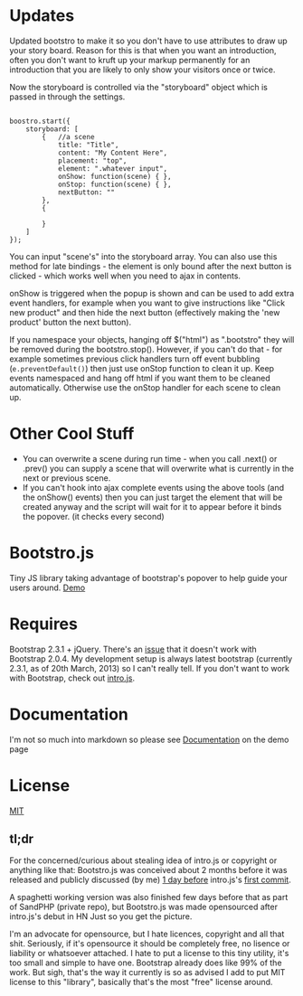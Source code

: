 Updates
=======

Updated bootstro to make it so you don't have to use attributes to draw up your story board. Reason for this is that when you want an introduction, often you don't want to kruft up your markup permanently for an introduction that you are likely to only show your visitors once or twice.

Now the storyboard is controlled via the "storyboard" object which is passed in through the settings.

<pre><code>
boostro.start({
    storyboard: [
        {   //a scene
            title: "Title",
            content: "My Content Here",
            placement: "top",
            element: ".whatever input",
            onShow: function(scene) { },
            onStop: function(scene) { },
            nextButton: ""
        },
        {

        }
    ]
});
</code></pre>

You can input "scene's" into the storyboard array. You can also use this method for late bindings - the element is only bound after the next button is clicked - which works well when you need to ajax in contents.

onShow is triggered when the popup is shown and can be used to add extra event handlers, for example when you want to give instructions like "Click new product" and then hide the next button (effectively making the 'new product' button the next button). 

If you namespace your objects, hanging off $("html") as ".bootstro" they will be removed during the bootstro.stop(). However, if you can't do that - for example sometimes previous click handlers turn off event bubbling (`e.preventDefault()`) then just use onStop function to clean it up.
Keep events namespaced and hang off html if you want them to be cleaned automatically. Otherwise use the onStop handler for each scene to clean up.

Other Cool Stuff
===============

- You can overwrite a scene during run time - when you call .next() or .prev() you can supply a scene that will overwrite what is currently in the next or previous scene.
- If you can't hook into ajax complete events using the above tools (and the onShow() events) then you can just target the element that will be created anyway and the script will wait for it to appear before it binds the popover. (it checks every second)



Bootstro.js
========

Tiny JS library taking advantage of bootstrap's popover to help guide your users around. <a href='http://clu3.github.com/bootstro.js'>Demo</a>




Requires
========

Bootstrap 2.3.1 + jQuery. 
There's an <a href='https://github.com/clu3/bootstro.js/issues/6'>issue</a> that it doesn't work with Bootstrap 2.0.4. 
My development setup is always latest bootstrap (currently 2.3.1, as of 20th March, 2013) so I can't really tell.
If you don't want to work with Bootstrap, check out <a href='https://github.com/usablica/intro.js'>intro.js</a>. 

Documentation
========

I'm not so much into markdown so please see <a href='http://clu3.github.com/bootstro.js'>Documentation</a> on the demo page

License 
========
<a href='http://opensource.org/licenses/MIT'>MIT</a>

tl;dr
----

For the concerned/curious about stealing idea of intro.js or copyright or anything like that: Bootstro.js was conceived about 2 months before it was released and 
publicly discussed (by me) <a href='http://irc.jquery.org/%23jquery/%23jquery_20130309.log.html#t00:06:34'>1 day before</a> intro.js's <a href='https://github.com/usablica/intro.js/commit/804ea9494c906503dc5602b1205bde5d937f7cf7'>first commit</a>.

A spaghetti working version was also finished few days before that as part of SandPHP (private repo), but Bootstro.js was made opensourced after intro.js's debut in HN
Just so you get the picture. 

I'm an advocate for opensource, but I hate licences, copyright and all that shit. Seriously, if it's opensource it should be completely free, no lisence or liability or whatsoever attached. I hate to put a license to this tiny utility, it's too small and simple to have one. Bootstrap already does like 99% of the work. But sigh, that's the way it currently is so as advised I add to put MIT license to this "library", basically that's the most "free" license around.
